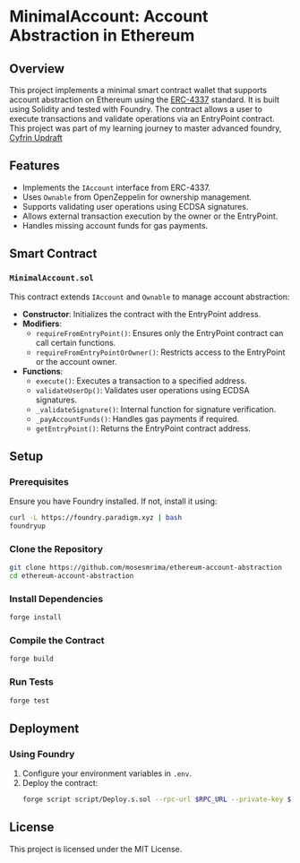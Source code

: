 # MinimalAccount: Account Abstraction in Ethereum

## Overview
This project implements a minimal smart contract wallet that supports account abstraction on Ethereum using the [ERC-4337](https://eips.ethereum.org/EIPS/eip-4337) standard. It is built using Solidity and tested with Foundry. The contract allows a user to execute transactions and validate operations via an EntryPoint contract.
This project was part of my learning journey to master advanced foundry, [Cyfrin Updraft](https://updraft.cyfrin.io/courses/advanced-foundry)

## Features
- Implements the `IAccount` interface from ERC-4337.
- Uses `Ownable` from OpenZeppelin for ownership management.
- Supports validating user operations using ECDSA signatures.
- Allows external transaction execution by the owner or the EntryPoint.
- Handles missing account funds for gas payments.

## Smart Contract
### `MinimalAccount.sol`
This contract extends `IAccount` and `Ownable` to manage account abstraction:

- **Constructor**: Initializes the contract with the EntryPoint address.
- **Modifiers**:
  - `requireFromEntryPoint()`: Ensures only the EntryPoint contract can call certain functions.
  - `requireFromEntryPointOrOwner()`: Restricts access to the EntryPoint or the account owner.
- **Functions**:
  - `execute()`: Executes a transaction to a specified address.
  - `validateUserOp()`: Validates user operations using ECDSA signatures.
  - `_validateSignature()`: Internal function for signature verification.
  - `_payAccountFunds()`: Handles gas payments if required.
  - `getEntryPoint()`: Returns the EntryPoint contract address.

## Setup
### Prerequisites
Ensure you have Foundry installed. If not, install it using:
```sh
curl -L https://foundry.paradigm.xyz | bash
foundryup
```

### Clone the Repository
```sh
git clone https://github.com/mosesmrima/ethereum-account-abstraction
cd ethereum-account-abstraction
```

### Install Dependencies
```sh
forge install
```

### Compile the Contract
```sh
forge build
```

### Run Tests
```sh
forge test
```

## Deployment
### Using Foundry
1. Configure your environment variables in `.env`.
2. Deploy the contract:
   ```sh
   forge script script/Deploy.s.sol --rpc-url $RPC_URL --private-key $PRIVATE_KEY --broadcast
   ```

## License
This project is licensed under the MIT License.


